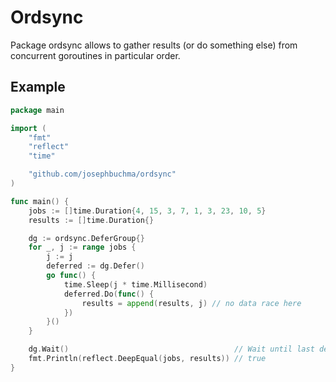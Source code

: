 
# Ordsync

Package ordsync allows to gather results (or do something else)
from concurrent goroutines in particular order.

## Example

```go
package main

import (
	"fmt"
	"reflect"
	"time"

	"github.com/josephbuchma/ordsync"
)

func main() {
	jobs := []time.Duration{4, 15, 3, 7, 1, 3, 23, 10, 5}
	results := []time.Duration{}

	dg := ordsync.DeferGroup{}
	for _, j := range jobs {
		j := j
		deferred := dg.Defer()
		go func() {
			time.Sleep(j * time.Millisecond)
			deferred.Do(func() {
				results = append(results, j) // no data race here
			})
		}()
	}

	dg.Wait()                                     // Wait until last deferred function is done
	fmt.Println(reflect.DeepEqual(jobs, results)) // true
}

```
